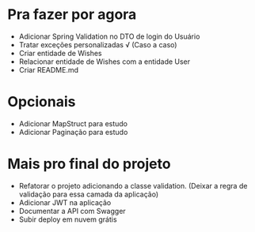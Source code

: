 # Pra fazer por agora

- Adicionar Spring Validation no DTO de login do Usuário
- Tratar exceções personalizadas √ (Caso a caso)
- Criar entidade de Wishes
- Relacionar entidade de Wishes com a entidade User
- Criar README.md

# Opcionais
- Adicionar MapStruct para estudo
- Adicionar Paginação para estudo

# Mais pro final do projeto

- Refatorar o projeto adicionando a classe validation. (Deixar a regra de validação para essa camada da aplicação)
- Adicionar JWT na aplicação
- Documentar a API com Swagger
- Subir deploy em nuvem grátis